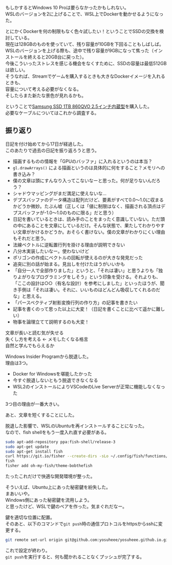 もしかするとWindows 10 Proは要らなかったかもしれない。  
WSLのバージョンを2に上げることで、WSL上でDockerを動かせるようになった。  

とにかくDockerを何の制限もなく色々試したい！ということでSSDの交換を検討している。  
現在は128GBのものを使っていて、残り容量が10GBを下回ることもしばしば。  
WSLのバージョンを上げる際も、途中で残り容量が9GBになって焦った（インストールを終えると20GB台に戻った）。  
今後こういったストレスを感じる機会をなくすために、SSDの容量は最低512GBは欲しい。  
そうなれば、Streamでゲームを購入するときも大きなDockerイメージを入れるときも、  
容量について考える必要がなくなる。  
そしたらまた新たな景色が見れるかも。  

ということで[Samsung SSD 1TB 860QVO 2.5インチ内蔵型](https://www.amazon.co.jp/gp/product/B07MTH57YQ)を購入した。  
必要なケーブルについてはこれから調査する。

## 振り返り

日記を付け始めてから17日が経過した。  
このあたりで過去の日記を振り返ろうと思う。  

* 描画するものの情報を「GPUのバッファ」に入れるというのは本当？
* `gl.drawArrays()` による描画というのは具体的に何をすること？メモリへの書き込み？
* 僕の文章は頭にすんなり入ってこないなーと思った。何が足りないんだろう？
* シャドウマッピングがまだ満足に使えないな…
* デプスバッファのデータ構造は配列だけど、要素がすべて0.0～1.0に収まるかどうか微妙。たぶん嘘（正しくは「値に制限はなく、描画される頂点はデプスバッファが-1.0～1.0のものに限る」だと思う）
* 日記を書いているときは、読み手のことをまったく意識していない。ただ頭の中にあることを文章にしているだけ。そんな状態で、果たしてわかりやすい文章がかけるかどうか。おそらく書けない。僕の文章がわかりにくい理由もそれだと思う。
* 法線ベクトルに逆転置行列を掛ける理由が説明できない
* 八分木実装したいなー。使わないけど
* ポリゴンの作成にベクトルの回転が使えるのが大きな発見だった
* 追突に別の話が始まる。見出しを付けたほうがいいかも
* 「自分一人で全部作りました」というと、「それは凄い」と思うよりも「独りよがりなプログラミングをしそう」という印象を受ける。それよりも、「ここの設計は○○（有名な設計）を参考にしました」といったほうが、聞き手側は「それは凄い。それに、いいものはどんどん吸収してくれるのだな」と思える。
* 「パースペクティブ射影変換行列の作り方」の記事を書きたい
* 記事を書くのって思った以上に大変！（日記を書くことに比べて遥かに難しい）
* 物事を論理立てて説明するのも大変！

文章が長いと読む気が失せる  
失くし方を考える ← メモしたくなる格言  
自然と学んでもらえるか  

Windows Insider Programから脱退した。  
理由は3つ。  

* Docker for Windowsを堪能したかった
* 今すぐ脱退しないともう脱退できなくなる
* WSL2のインストールによりVSCodeのLive Serverが正常に機能しなくなった

3つ目の理由が一番大きい。  

あと、文章を短くすることにした。

脱退した影響で、WSLのUbuntuを再インストールすることになった。  
なので、fish shellをもう一度入れ直す必要がある。  

```sh
sudo apt-add-repository ppa:fish-shell/release-3
sudo apt-get update
sudo apt-get install fish
curl https://git.io/fisher --create-dirs -sLo ~/.config/fish/functions/fisher.fish
fish
fisher add oh-my-fish/theme-bobthefish
```

たったこれだけで快適な開発環境が整った。  

そういえば、Ubuntu上にあった秘密鍵を紛失した。  
まあいいや。  
Windows側にあった秘密鍵を流用しよう。  
と思ったけど、WSLで鍵のペアを作った。気まぐれだなー。

鍵を適切な位置に配置。  
そのあと、以下のコマンドで`git push`時の通信プロトコルをhttpsからsshに変更する。

```sh
git remote set-url origin git@github.com:yosuheee/yosuheee.github.io.git
```

これで設定が終わり。  
`git push`を実行すると、何も聞かれることなくプッシュが完了する。

